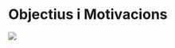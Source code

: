 <!-- TITLE: Objectius i Motivacions -->
<!-- SUBTITLE: Objectius i Motivacions -->

# Objectius i Motivacions

<img style="margin: auto; max-height: 50em" src="https://66.media.tumblr.com/tumblr_l2i0q5lYH61qbkusho1_1280.jpg">